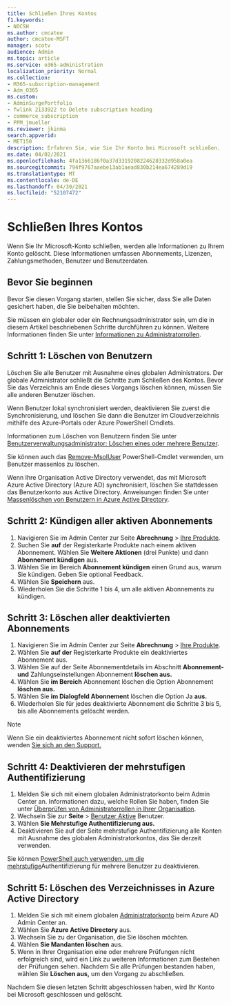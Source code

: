```yaml
---
title: Schließen Ihres Kontos
f1.keywords:
- NOCSH
ms.author: cmcatee
author: cmcatee-MSFT
manager: scotv
audience: Admin
ms.topic: article
ms.service: o365-administration
localization_priority: Normal
ms.collection:
- M365-subscription-management
- Adm_O365
ms.custom:
- AdminSurgePortfolio
- fwlink 2133922 to Delete subscription heading
- commerce_subscription
- PPM_jmueller
ms.reviewer: jkinma
search.appverid:
- MET150
description: Erfahren Sie, wie Sie Ihr Konto bei Microsoft schließen.
ms.date: 04/02/2021
ms.openlocfilehash: 4fa1366186f0a37d3319208224628332d958a0ea
ms.sourcegitcommit: 794f9767aaebe13ab1aead830b214ea674289d19
ms.translationtype: MT
ms.contentlocale: de-DE
ms.lasthandoff: 04/30/2021
ms.locfileid: "52107472"
---
```

# <a name="close-your-account"></a>Schließen Ihres Kontos

Wenn Sie Ihr Microsoft-Konto schließen, werden alle Informationen zu Ihrem Konto gelöscht. Diese Informationen umfassen Abonnements, Lizenzen, Zahlungsmethoden, Benutzer und Benutzerdaten.

## <a name="before-you-begin"></a>Bevor Sie beginnen

Bevor Sie diesen Vorgang starten, stellen Sie sicher, dass Sie alle Daten gesichert haben, die Sie beibehalten möchten.

Sie müssen ein globaler oder ein Rechnungsadministrator sein, um die in diesem Artikel beschriebenen Schritte durchführen zu können. Weitere Informationen finden Sie unter [Informationen zu Administratorrollen](../admin/add-users/about-admin-roles.md).

## <a name="step-1-delete-users"></a>Schritt 1: Löschen von Benutzern

Löschen Sie alle Benutzer mit Ausnahme eines globalen Administrators. Der globale Administrator schließt die Schritte zum Schließen des Kontos. Bevor Sie das Verzeichnis am Ende dieses Vorgangs löschen können, müssen Sie alle anderen Benutzer löschen.

Wenn Benutzer lokal synchronisiert werden, deaktivieren Sie zuerst die Synchronisierung, und löschen Sie dann die Benutzer im Cloudverzeichnis mithilfe des Azure-Portals oder Azure PowerShell Cmdlets.

Informationen zum Löschen von Benutzern finden Sie unter [Benutzerverwaltungsadministrator: Löschen eines oder mehrere Benutzer](../admin/add-users/delete-a-user.md#user-management-admin-delete-one-or-more-users-from-office-365).

Sie können auch das [Remove-MsolUser](/powershell/module/msonline/remove-msoluser) PowerShell-Cmdlet verwenden, um Benutzer massenlos zu löschen.

Wenn Ihre Organisation Active Directory verwendet, das mit Microsoft Azure Active Directory (Azure AD) synchronisiert, löschen Sie stattdessen das Benutzerkonto aus Active Directory. Anweisungen finden Sie unter [Massenlöschen von Benutzern in Azure Active Directory](/azure/active-directory/users-groups-roles/users-bulk-delete).

## <a name="step-2-cancel-all-active-subscriptions"></a>Schritt 2: Kündigen aller aktiven Abonnements

1. Navigieren Sie im Admin Center zur Seite **Abrechnung** > <a href="https://go.microsoft.com/fwlink/p/?linkid=842054" target="_blank">Ihre Produkte</a>.
2. Suchen Sie **auf** der Registerkarte Produkte nach einem aktiven Abonnement. Wählen Sie **Weitere Aktionen** (drei Punkte) und dann **Abonnement kündigen** aus.
3. Wählen Sie im Bereich **Abonnement kündigen** einen Grund aus, warum Sie kündigen. Geben Sie optional Feedback.
4. Wählen Sie **Speichern** aus.
5. Wiederholen Sie die Schritte 1 bis 4, um alle aktiven Abonnements zu kündigen.

## <a name="step-3-delete-all-disabled-subscriptions"></a>Schritt 3: Löschen aller deaktivierten Abonnements

1. Navigieren Sie im Admin Center zur Seite **Abrechnung** > <a href="https://go.microsoft.com/fwlink/p/?linkid=842054" target="_blank">Ihre Produkte</a>.
2. Wählen Sie **auf der** Registerkarte Produkte ein deaktiviertes Abonnement aus.
3. Wählen Sie auf der Seite Abonnementdetails im Abschnitt **Abonnement- und** Zahlungseinstellungen Abonnement **löschen aus.**
4. Wählen Sie **im Bereich** Abonnement löschen die Option Abonnement **löschen aus.**
5. Wählen Sie **im Dialogfeld Abonnement** löschen die Option Ja **aus.**
6. Wiederholen Sie für jedes deaktivierte Abonnement die Schritte 3 bis 5, bis alle Abonnements gelöscht werden.

> [!NOTE]
> Wenn Sie ein deaktiviertes Abonnement nicht sofort löschen können, wenden [Sie sich an den Support.](../admin/contact-support-for-business-products.md)

## <a name="step-4-disable-multi-factor-authentication"></a>Schritt 4: Deaktivieren der mehrstufigen Authentifizierung

1. Melden Sie sich mit einem globalen Administratorkonto beim Admin Center an. Informationen dazu, welche Rollen Sie haben, finden Sie unter [Überprüfen von Administratorrollen in Ihrer Organisation](../admin/add-users/assign-admin-roles.md#check-admin-roles-in-your-organization).
2. Wechseln Sie zur **Seite**  >  <a href="https://go.microsoft.com/fwlink/p/?linkid=834822" target="_blank">Benutzer Aktive</a> Benutzer.
3. Wählen **Sie Mehrstufige Authentifizierung aus.**
4. Deaktivieren Sie auf der Seite mehrstufige Authentifizierung alle Konten mit Ausnahme des globalen Administratorkontos, das Sie derzeit verwenden.

Sie können [PowerShell auch verwenden, um die mehrstufige](/azure/active-directory/authentication/howto-mfa-userstates#change-state-using-powershell)Authentifizierung für mehrere Benutzer zu deaktivieren.


## <a name="step-5-delete-the-directory-in-azure-active-directory"></a>Schritt 5: Löschen des Verzeichnisses in Azure Active Directory

1. Melden Sie sich mit einem globalen <a href="https://aad.portal.azure.com/" target="_blank">Administratorkonto</a> beim Azure AD Admin Center an.
2. Wählen Sie **Azure Active Directory** aus.
3. Wechseln Sie zu der Organisation, die Sie löschen möchten.
4. Wählen **Sie Mandanten löschen** aus.
5. Wenn in Ihrer Organisation eine oder mehrere Prüfungen nicht erfolgreich sind, wird ein Link zu weiteren Informationen zum Bestehen der Prüfungen sehen. Nachdem Sie alle Prüfungen bestanden haben, wählen Sie **Löschen aus,** um den Vorgang zu abschließen.

Nachdem Sie diesen letzten Schritt abgeschlossen haben, wird Ihr Konto bei Microsoft geschlossen und gelöscht.